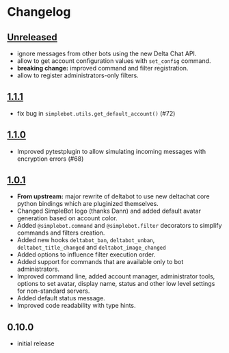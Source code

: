 # Changelog

## [Unreleased]

- ignore messages from other bots using the new Delta Chat API.
- allow to get account configuration values with `set_config` command.
- **breaking change:** improved command and filter registration.
- allow to register administrators-only filters.

## [1.1.1]

- fix bug in `simplebot.utils.get_default_account()` (#72)

## [1.1.0]

- Improved pytestplugin to allow simulating incoming messages with encryption errors (#68)

## [1.0.1]

- **From upstream:** major rewrite of deltabot to use new deltachat core python bindings
  which are pluginized themselves.
- Changed SimpleBot logo (thanks Dann) and added default avatar
  generation based on account color.
- Added `@simplebot.command` and `@simplebot.filter` decorators to
  simplify commands and filters creation.
- Added new hooks `deltabot_ban`, `deltabot_unban`,
  `deltabot_title_changed` and `deltabot_image_changed`
- Added options to influence filter execution order.
- Added support for commands that are available only to bot administrators.
- Improved command line, added account manager, administrator tools,
  options to set avatar, display name, status and other low level
  settings for non-standard servers.
- Added default status message.
- Improved code readability with type hints.

## 0.10.0

- initial release


[Unreleased]: https://github.com/simplebot-org/simplebot/compare/v1.1.1...HEAD

[1.1.1]: https://github.com/simplebot-org/simplebot/compare/v1.1.0...v1.1.1

[1.1.0]: https://github.com/simplebot-org/simplebot/compare/v1.0.1...v1.1.0

[1.0.1]: https://github.com/simplebot-org/simplebot/compare/v0.10.0...v1.0.1
